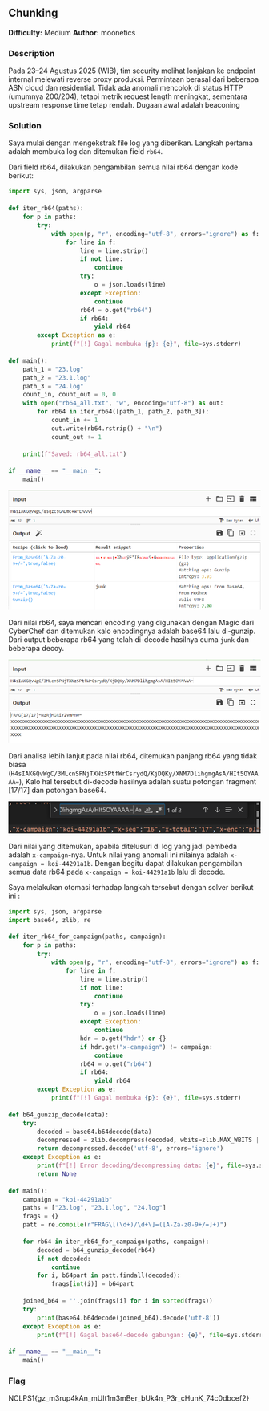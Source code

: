 ## Chunking

**Difficulty:** Medium
**Author:** moonetics

### Description

Pada 23–24 Agustus 2025 (WIB), tim security melihat lonjakan ke endpoint internal melewati reverse proxy produksi. Permintaan berasal dari beberapa ASN cloud dan residential. Tidak ada anomali mencolok di status HTTP (umumnya 200/204), tetapi metrik request length meningkat, sementara upstream response time tetap rendah. Dugaan awal adalah beaconing

### Solution

Saya mulai dengan mengekstrak file log yang diberikan. Langkah pertama adalah membuka log dan ditemukan field `rb64`. 

Dari field rb64, dilakukan pengambilan semua nilai rb64 dengan kode berikut:
```python
import sys, json, argparse

def iter_rb64(paths):
    for p in paths:
        try:
            with open(p, "r", encoding="utf-8", errors="ignore") as f:
                for line in f:
                    line = line.strip()
                    if not line:
                        continue
                    try:
                        o = json.loads(line)
                    except Exception:
                        continue
                    rb64 = o.get("rb64")
                    if rb64:
                        yield rb64
        except Exception as e:
            print(f"[!] Gagal membuka {p}: {e}", file=sys.stderr)

def main():
    path_1 = "23.log"
    path_2 = "23.1.log"
    path_3 = "24.log"
    count_in, count_out = 0, 0
    with open("rb64_all.txt", "w", encoding="utf-8") as out:
        for rb64 in iter_rb64([path_1, path_2, path_3]):
            count_in += 1
            out.write(rb64.rstrip() + "\n")
            count_out += 1

    print(f"Saved: rb64_all.txt")

if __name__ == "__main__":
    main()
```

![alt text](image.png)

Dari nilai rb64, saya mencari encoding yang digunakan dengan Magic dari CyberChef dan ditemukan kalo encodingnya adalah base64 lalu di-gunzip. Dari output beberapa rb64 yang telah di-decode hasilnya cuma `junk` dan beberapa decoy.

![alt text](image-1.png)

Dari analisa lebih lanjut pada nilai rb64, ditemukan panjang rb64 yang tidak biasa (`H4sIAKGQvWgC/3MLcnSPNjTXNzSPtfWrCsrydQ/KjDQKy/XNM7DlihgmgAsA/HIt5OYAAAA=`), Kalo hal tersebut di-decode hasilnya adalah suatu potongan fragment [17/17] dan potongan base64. 

![alt text](image-2.png)

Dari nilai yang ditemukan, apabila ditelusuri di log yang jadi pembeda adalah `x-campaign`-nya. Untuk nilai yang anomali ini nilainya adalah `x-campaign = koi-44291a1b`. Dengan begitu dapat dilakukan pengambilan  semua data rb64 pada `x-campaign = koi-44291a1b` lalu di decode. 

Saya melakukan otomasi terhadap langkah tersebut dengan solver berikut ini :

```python
import sys, json, argparse
import base64, zlib, re

def iter_rb64_for_campaign(paths, campaign):
    for p in paths:
        try:
            with open(p, "r", encoding="utf-8", errors="ignore") as f:
                for line in f:
                    line = line.strip()
                    if not line:
                        continue
                    try:
                        o = json.loads(line)
                    except Exception:
                        continue
                    hdr = o.get("hdr") or {}
                    if hdr.get("x-campaign") != campaign:
                        continue
                    rb64 = o.get("rb64")
                    if rb64:
                        yield rb64
        except Exception as e:
            print(f"[!] Gagal membuka {p}: {e}", file=sys.stderr)

def b64_gunzip_decode(data):
    try:
        decoded = base64.b64decode(data)
        decompressed = zlib.decompress(decoded, wbits=zlib.MAX_WBITS | 16)
        return decompressed.decode('utf-8', errors='ignore')
    except Exception as e:
        print(f"[!] Error decoding/decompressing data: {e}", file=sys.stderr)
        return None

def main():
    campaign = "koi-44291a1b"
    paths = ["23.log", "23.1.log", "24.log"]
    frags = {}
    patt = re.compile(r"FRAG\[(\d+)/\d+\]=([A-Za-z0-9+/=]+)")

    for rb64 in iter_rb64_for_campaign(paths, campaign):
        decoded = b64_gunzip_decode(rb64)
        if not decoded:
            continue
        for i, b64part in patt.findall(decoded):
            frags[int(i)] = b64part
    
    joined_b64 = ''.join(frags[i] for i in sorted(frags))
    try:
        print(base64.b64decode(joined_b64).decode('utf-8'))
    except Exception as e:
        print(f"[!] Gagal base64-decode gabungan: {e}", file=sys.stderr)

if __name__ == "__main__":
    main()
```

### Flag

NCLPS1{gz_m3rup4kAn_mUlt1m3mBer_bUk4n_P3r_cHunK_74c0dbcef2}